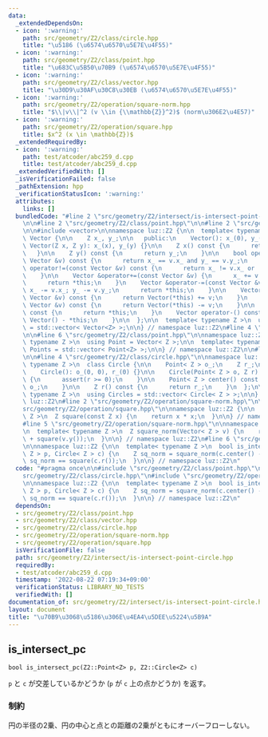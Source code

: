 ```yaml
---
data:
  _extendedDependsOn:
  - icon: ':warning:'
    path: src/geometry/Z2/class/circle.hpp
    title: "\u5186 (\u6574\u6570\u5E7E\u4F55)"
  - icon: ':warning:'
    path: src/geometry/Z2/class/point.hpp
    title: "\u683C\u5B50\u70B9 (\u6574\u6570\u5E7E\u4F55)"
  - icon: ':warning:'
    path: src/geometry/Z2/class/vector.hpp
    title: "\u30D9\u30AF\u30C8\u30EB (\u6574\u6570\u5E7E\u4F55)"
  - icon: ':warning:'
    path: src/geometry/Z2/operation/square-norm.hpp
    title: "$\\|v\\|^2 (v \\in {\\mathbb{Z}}^2)$ (norm\u306E2\u4E57)"
  - icon: ':warning:'
    path: src/geometry/Z2/operation/square.hpp
    title: $x^2 (x \in \mathbb{Z})$
  _extendedRequiredBy:
  - icon: ':warning:'
    path: test/atcoder/abc259_d.cpp
    title: test/atcoder/abc259_d.cpp
  _extendedVerifiedWith: []
  _isVerificationFailed: false
  _pathExtension: hpp
  _verificationStatusIcon: ':warning:'
  attributes:
    links: []
  bundledCode: "#line 2 \"src/geometry/Z2/intersect/is-intersect-point-circle.hpp\"\
    \n\n#line 2 \"src/geometry/Z2/class/point.hpp\"\n\n#line 2 \"src/geometry/Z2/class/vector.hpp\"\
    \n\n#include <vector>\n\nnamespace luz::Z2 {\n\n  template< typename Z >\n  class\
    \ Vector {\n\n    Z x_, y_;\n\n   public:\n    Vector(): x_(0), y_(0) {}\n   \
    \ Vector(Z x, Z y): x_(x), y_(y) {}\n\n    Z x() const {\n      return x_;\n \
    \   }\n\n    Z y() const {\n      return y_;\n    }\n\n    bool operator==(const\
    \ Vector &v) const {\n      return x_ == v.x_ and y_ == v.y_;\n    }\n\n    bool\
    \ operator!=(const Vector &v) const {\n      return x_ != v.x_ or  y_ != v.y_;\n\
    \    }\n\n    Vector &operator+=(const Vector &v) {\n      x_ += v.x_; y_ += v.y_;\n\
    \      return *this;\n    }\n    Vector &operator-=(const Vector &v) {\n     \
    \ x_ -= v.x_; y_ -= v.y_;\n      return *this;\n    }\n\n    Vector operator+(const\
    \ Vector &v) const {\n      return Vector(*this) += v;\n    }\n    Vector operator-(const\
    \ Vector &v) const {\n      return Vector(*this) -= v;\n    }\n\n    Vector operator+()\
    \ const {\n      return *this;\n    }\n    Vector operator-() const {\n      return\
    \ Vector() - *this;\n    }\n\n  };\n\n  template< typename Z >\n  using Vectors\
    \ = std::vector< Vector<Z> >;\n\n} // namespace luz::Z2\n#line 4 \"src/geometry/Z2/class/point.hpp\"\
    \n\n#line 6 \"src/geometry/Z2/class/point.hpp\"\n\nnamespace luz::Z2 {\n\n  template<\
    \ typename Z >\n  using Point = Vector< Z >;\n\n  template< typename Z >\n  using\
    \ Points = std::vector< Point<Z> >;\n\n} // namespace luz::Z2\n\n#line 2 \"src/geometry/Z2/class/circle.hpp\"\
    \n\n#line 4 \"src/geometry/Z2/class/circle.hpp\"\n\nnamespace luz::Z2 {\n\n  template<\
    \ typename Z >\n  class Circle {\n\n    Point< Z > o_;\n    Z r_;\n\n   public:\n\
    \    Circle(): o_(0, 0), r_(0) {}\n\n    Circle(Point< Z > o, Z r): o_(o), r_(r)\
    \ {\n      assert(r >= 0);\n    }\n\n    Point< Z > center() const {\n      return\
    \ o_;\n    }\n\n    Z r() const {\n      return r_;\n    }\n  };\n\n  template<\
    \ typename Z >\n  using Circles = std::vector< Circle< Z > >;\n\n} // namespace\
    \ luz::Z2\n#line 2 \"src/geometry/Z2/operation/square-norm.hpp\"\n\n#line 2 \"\
    src/geometry/Z2/operation/square.hpp\"\n\nnamespace luz::Z2 {\n\n  template< typename\
    \ Z >\n  Z square(const Z x) {\n    return x * x;\n  }\n\n} // namespace luz::Z2\n\
    #line 5 \"src/geometry/Z2/operation/square-norm.hpp\"\n\nnamespace luz::Z2 {\n\
    \n  template< typename Z >\n  Z square_norm(Vector< Z > v) {\n    return square(v.x())\
    \ + square(v.y());\n  }\n\n} // namespace luz::Z2\n#line 6 \"src/geometry/Z2/intersect/is-intersect-point-circle.hpp\"\
    \n\nnamespace luz::Z2 {\n\n  template< typename Z >\n  bool is_intersect_pc(Point<\
    \ Z > p, Circle< Z > c) {\n    Z sq_norm = square_norm(c.center() - p);\n    return\
    \ sq_norm == square(c.r());\n  }\n\n} // namespace luz::Z2\n"
  code: "#pragma once\n\n#include \"src/geometry/Z2/class/point.hpp\"\n#include \"\
    src/geometry/Z2/class/circle.hpp\"\n#include \"src/geometry/Z2/operation/square-norm.hpp\"\
    \n\nnamespace luz::Z2 {\n\n  template< typename Z >\n  bool is_intersect_pc(Point<\
    \ Z > p, Circle< Z > c) {\n    Z sq_norm = square_norm(c.center() - p);\n    return\
    \ sq_norm == square(c.r());\n  }\n\n} // namespace luz::Z2\n"
  dependsOn:
  - src/geometry/Z2/class/point.hpp
  - src/geometry/Z2/class/vector.hpp
  - src/geometry/Z2/class/circle.hpp
  - src/geometry/Z2/operation/square-norm.hpp
  - src/geometry/Z2/operation/square.hpp
  isVerificationFile: false
  path: src/geometry/Z2/intersect/is-intersect-point-circle.hpp
  requiredBy:
  - test/atcoder/abc259_d.cpp
  timestamp: '2022-08-22 07:19:34+09:00'
  verificationStatus: LIBRARY_NO_TESTS
  verifiedWith: []
documentation_of: src/geometry/Z2/intersect/is-intersect-point-circle.hpp
layout: document
title: "\u70B9\u3068\u5186\u306E\u4EA4\u5DEE\u5224\u5B9A"
---
```


## is_intersect_pc
```
bool is_intersect_pc(Z2::Point<Z> p, Z2::Circle<Z> c)
```

`p` と `c` が交差しているかどうか (`p` が `c` 上の点かどうか) を返す。

### 制約
円の半径の2乗、円の中心と点との距離の2乗がともにオーバーフローしない。
